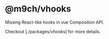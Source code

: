 # @m9ch/vhooks

Missing React-like hooks in vue Composition API.

Checkout [./packages/vhooks] for more details.
